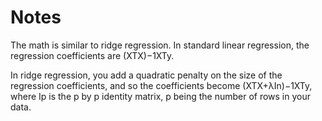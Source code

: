 Notes
=====

The math is similar to ridge regression.  In standard linear regression, the regression coefficients are (XTX)−1XTy. 

In ridge regression, you add a quadratic penalty on the size of the regression coefficients, and so the coefficients become (XTX+λIn)−1XTy, where Ip is the p by p identity matrix, p being the number of rows in your data.

